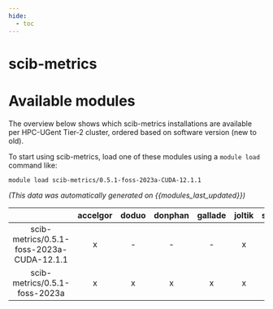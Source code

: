 ```yaml
---
hide:
  - toc
---
```


scib-metrics
============

# Available modules


The overview below shows which scib-metrics installations are available per HPC-UGent Tier-2 cluster, ordered based on software version (new to old).

To start using scib-metrics, load one of these modules using a `module load` command like:

```shell
module load scib-metrics/0.5.1-foss-2023a-CUDA-12.1.1
```

*(This data was automatically generated on {{modules_last_updated}})*  

| |accelgor|doduo|donphan|gallade|joltik|shinx|
| :---: | :---: | :---: | :---: | :---: | :---: | :---: |
|scib-metrics/0.5.1-foss-2023a-CUDA-12.1.1|x|-|-|-|x|-|
|scib-metrics/0.5.1-foss-2023a|x|x|x|x|x|x|
